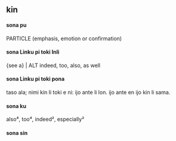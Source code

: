 ## kin

#### sona pu

PARTICLE (emphasis, emotion or confirmation)

#### sona Linku pi toki Inli

{see a} | ALT indeed, too, also, as well

#### sona Linku pi toki pona

taso ala; nimi kin li toki e ni: ijo ante li lon. ijo ante en ijo kin li sama.

#### sona ku

also⁴, too⁴, indeed², especially²

#### sona sin


